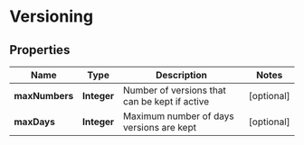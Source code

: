 

# Versioning


## Properties

| Name | Type | Description | Notes |
|------------ | ------------- | ------------- | -------------|
|**maxNumbers** | **Integer** | Number of versions that can be kept if active |  [optional] |
|**maxDays** | **Integer** | Maximum number of days versions are kept |  [optional] |



